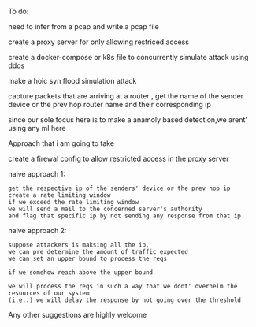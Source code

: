 To do:

need to infer from a pcap and write a pcap file
    
create a proxy server for only allowing restriced access

create a docker-compose or k8s file to concurrently simulate attack using ddos
    
make a hoic syn flood simulation attack

capture packets that are arriving at a router , get the name of the sender device or the prev hop router name and their corresponding ip

since our sole focus here is to make a anamoly based detection,we arent' using any ml here

Approach that i am going to take

create a firewal config to allow restricted access in the proxy server

naive approach 1:

    get the respective ip of the senders' device or the prev hop ip
    create a rate limiting window
    if we exceed the rate limiting window
    we will send a mail to the concerned server's authority
    and flag that specific ip by not sending any response from that ip

naive approach 2:

    suppose attackers is maksing all the ip,
    we can pre determine the amount of traffic expected
    we can set an upper bound to process the reqs

    if we somehow reach above the upper bound

    we will process the reqs in such a way that we dont' overhelm the resources of our system
    (i.e..) we will delay the response by not going over the threshold

Any other suggestions are highly welcome